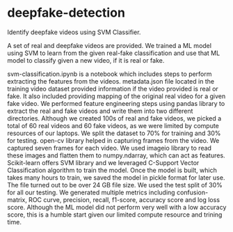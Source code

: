 # deepfake-detection

Identify deepfake videos using SVM Classifier.

A set of real and deepfake videos are provided. We trained a ML model using SVM to learn from the given real-fake classification and use that ML model to classify given a new video, if it is real or fake. 

svm-classification.ipynb is a notebook which includes steps to perform extracting the features from the videos. metadata.json file located in the training video dataset provided information if the video provided is real or fake. It also included providing mapping of the original real video for a given fake video. We performed feature engineering steps using pandas library to extract the real and fake videos and write them into two different directories. Although we created 100s of real and fake videos, we picked a total of 60 real videos and 60 fake videos, as we were limited by compute resources of our laptops. We split the dataset to 70% for training and 30% for testing. open-cv library helped in capturing frames from the video. We captured seven frames for each video. We used imageio library to read these images and flatten them to numpy.ndarray, which can act as features. Scikit-learn offers SVM library and we leveraged C-Support Vector Classification algorithm to train the model. Once the model is built, which takes many hours to train, we saved the model in pickle format for later use. The file turned out to be over 24 GB file size. We used the test split of 30% for all our testing. We generated multiple metrics including confusion-matrix, ROC curve, precision, recall, f1-score, accuracy score and log loss score. Although the ML model did not perform very well with a low accuracy score, this is a humble start given our limited compute resource and trining time. 

 


